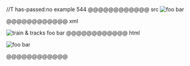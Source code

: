 //T has-passed:no
example 544
@@@@@@@@@@@@ src
![foo *bar*][]

[foo *bar*]: train.jpg "train & tracks"
@@@@@@@@@@@@ xml
<?xml version="1.0" encoding="UTF-8"?>
<!DOCTYPE document SYSTEM "CommonMark.dtd">
<document xmlns="http://commonmark.org/xml/1.0">
  <paragraph>
    <image destination="train.jpg" title="train &amp; tracks">
      <text>foo </text>
      <emph>
        <text>bar</text>
      </emph>
    </image>
  </paragraph>
</document>
@@@@@@@@@@@@ html
<p><img src="train.jpg" alt="foo bar" title="train &amp; tracks" /></p>
@@@@@@@@@@@@
